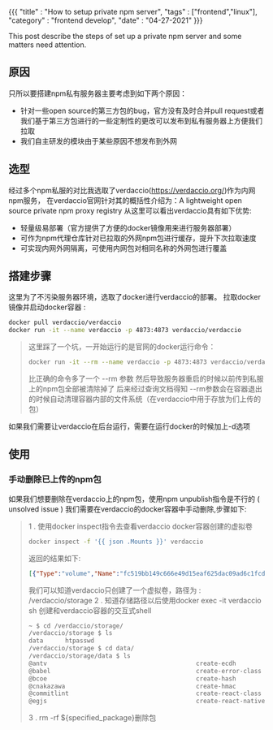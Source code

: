{{{
    "title"    : "How to setup private npm server",
    "tags"     : ["frontend","linux"],
    "category" : "frontend develop",
    "date"     : "04-27-2021"
}}}


This post describe the steps of set up a private npm server and some matters need attention.

## 原因
只所以要搭建npm私有服务器主要考虑到如下两个原因：

- 针对一些open source的第三方包的bug，官方没有及时合并pull request或者我们基于第三方包进行的一些定制性的更改可以发布到私有服务器上方便我们拉取
- 我们自主研发的模块由于某些原因不想发布到外网

## 选型

经过多个npm私服的对比我选取了verdaccio(https://verdaccio.org/)作为内网npm服务，
在verdaccio官网针对其的概括性介绍为：A lightweight open source private npm proxy registry
从这里可以看出verdaccio具有如下优势:

- 轻量级易部署（官方提供了方便的docker镜像用来进行服务器部署）
- 可作为npm代理仓库针对已拉取的外网npm包进行缓存，提升下次拉取速度
- 可实现内网外网隔离，可使用内网包对相同名称的外网包进行覆盖

## 搭建步骤

这里为了不污染服务器环境，选取了docker进行verdaccio的部署。
拉取docker镜像并启动docker容器 : 
```bash
docker pull verdaccio/verdaccio
docker run -it --name verdaccio -p 4873:4873 verdaccio/verdaccio
```


>这里踩了一个坑，一开始运行的是官网的docker运行命令：
> ```bash
>docker run -it --rm --name verdaccio -p 4873:4873 verdaccio/verdaccio
> ```
>比正确的命令多了一个 --rm 参数
>然后导致服务器重启的时候以前传到私服上的npm包全部被清除掉了
>后来经过查询文档得知 --rm参数会在容器退出的时候自动清理容器内部的文件系统（在verdaccio中用于存放为们上传的包）

如果我们需要让verdaccio在后台运行，需要在运行docker的时候加上-d选项


## 使用



### 手动删除已上传的npm包

如果我们想要删除在verdaccio上的npm包，使用npm unpublish指令是不行的 ( unsolved issue )
我们需要在verdaccio的docker容器中手动删除,步骤如下:

> 1 . 使用docker inspect指令去查看verdaccio docker容器创建的虚拟卷
> ```bash
> docker inspect -f '{{ json .Mounts }}' verdaccio
> ```
> 返回的结果如下:
> ```json
>[{"Type":"volume","Name":"fc519bb149c666e49d15eaf625dac09ad6c1fcd57953a19565146bf31679bad0","Source":"/var/lib/docker/volumes/fc519bb149c666e49d15eaf625dac09ad6c1fcd57953a19565146bf31679bad0/_data","Destination":"/verdaccio/storage","Driver":"local","Mode":"","RW":true,"Propagation":""}]
> ```
> 我们可以知道verdaccio只创建了一个虚拟卷，路径为 : /verdaccio/storage
> 2 . 知道存储路径以后使用docker exec -it verdaccio sh 创建和verdaccio容器的交互式shell
>  ```bash
> ~ $ cd /verdaccio/storage/
> /verdaccio/storage $ ls
> data      htpasswd
> /verdaccio/storage $ cd data/
> /verdaccio/storage/data $ ls
> @antv                                         create-ecdh                                   https-browserify                              move-concurrently                             > >rimraf
> @babel                                        create-error-class                            https-proxy-agent                             mqtt-match                                    > >ripemd160
> @bcoe                                         create-hash                                   human-signals                                 mqtt-pattern                                  > >rnpm
> @cnakazawa                                    create-hmac                                   husky                                         mqtt-wildcard                                 > >rnpm-plugin-install
> @commitlint                                   create-react-class                            iconv-lite                                    ms                                            > >rnpm-plugin-link
> @egjs                                         create-react-native-library                   ieee754                                       ms-rest                                       > >rsvp
>  ```
> 3 . rm -rf ${specified_package}删除包

